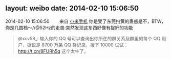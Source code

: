 layout: weibo
date: 2014-02-10 15:06:50
---
2014-02-10 15:06:50  &nbsp;&nbsp;&nbsp;&nbsp;&nbsp;&nbsp; 来自 <a href="http://app.weibo.com/t/feed/22zMnn" rel="nofollow">小米手机</a>
你是受了东莞扫黄的蛊惑是不，BTW，你是几圆档～//@52Hz的走兽:突然发现这东西好像有捉奸的功能
>  @xcv58_: 输入你的 QQ 号可以查询出你所在的群关系及群里的每个 QQ 用户，据说是 8700 万条 QQ 群记录，搜下 10000 试试： http://t.cn/8FURh5q 这个太牛了。 ​​​
